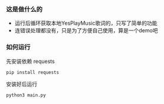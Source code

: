 ### 这是做什么的

- 运行后循环获取本地YesPlayMusic歌词的，只写了简单的功能
- 连错误处理都没有，只是为了方便自己使用，算是一个demo吧

### 如何运行

先安装依赖 requests

```shell
pip install requests
```

安装好后运行

```shell
python3 main.py
```